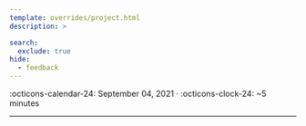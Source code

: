 ```yaml
---
template: overrides/project.html
description: >

search:
  exclude: true
hide:
  - feedback
---
```


<span>
:octicons-calendar-24: September 04, 2021 ·
:octicons-clock-24: ~5 minutes

</span>

---
